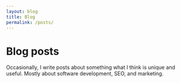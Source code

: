 ```yaml
---
layout: blog
title: Blog
permalink: /posts/
---
```


# Blog posts

Occasionally, I write posts about something what I think is unique and useful. Mostly about software development, SEO, and marketing.
